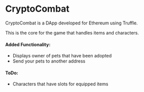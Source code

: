 # CryptoCombat

CryptoCombat is a DApp developed for Ethereum using Truffle.

This is the core for the game that handles items and characters.

#### Added Functionality:
 * Displays owner of pets that have been adopted
 * Send your pets to another address

#### ToDo:
 * Characters that have slots for equipped items
